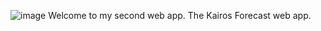 ![image](https://github.com/mystrax/Kairos-Forecast-Web-App/assets/91404681/b854f77f-7952-4b08-9297-a0fa23f89935)
Welcome to my second web app. The Kairos Forecast web app.
